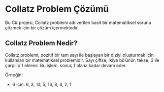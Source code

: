 # Collatz Problem Çözümü

Bu C# projesi, Collatz problemi adı verilen basit bir matematiksel sorunu çözmek için bir çözüm içermektedir.

## Collatz Problem Nedir?

Collatz problemi, pozitif bir tam sayı ile başlayan bir diziyi oluşturmak için kullanılan bir matematiksel problemidir. Sayı çiftse, ikiye bölünür; tekse, 3 ile çarpılıp 1 eklenir. Bu işlem, sonuç 1 olana kadar devam eder.

Örneğin:
- 6 için: 6, 3, 10, 5, 16, 8, 4, 2, 1
